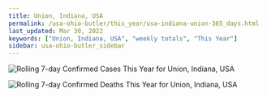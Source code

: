 ```yaml
---
title: Union, Indiana, USA
permalink: /usa-ohio-butler/this_year/usa-indiana-union-365_days.html
last_updated: Mar 30, 2022
keywords: ["Union, Indiana, USA", "weekly totals", "This Year"]
sidebar: usa-ohio-butler_sidebar
---
```


![Rolling 7-day Confirmed Cases This Year for Union, Indiana, USA](/covid_tracker/images/graphs/usa-indiana-union-rolling_7_days_confirmed-365_days_graph.png)

![Rolling 7-day Confirmed Deaths This Year for Union, Indiana, USA](/covid_tracker/images/graphs/usa-indiana-union-rolling_7_days_deaths-365_days_graph.png)
